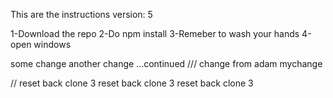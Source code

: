 This are the instructions
version: 5


1-Download the repo
2-Do npm install
3-Remeber to wash your hands
4-open windows
 
some change
another change ...continued
///
change from adam
mychange

//
reset back clone 3
reset back clone 3
reset back clone 3


